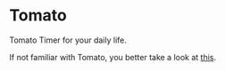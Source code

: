 Tomato
======

Tomato Timer for your daily life.

If not familiar with Tomato, you better take a look at [this](http://xudafeng.github.io/Tomato/Pomodoro-Technique-Illustrated.pdf).